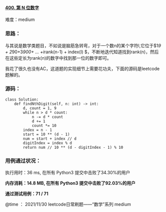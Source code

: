 #### [400. 第 N 位数字](https://leetcode-cn.com/problems/nth-digit/)

难度：medium

### **思路：**

​		与其说是数学类题目，不如说是脑筋急转弯，对于一个数n的某个字符l,它位于$1*9 + 2*90+3*900+ ... +i*rank(n-1) + index(l) $，不断地迭代知道找到rank(n)，然后在这些定长为rank(n)的数字中找到那一位的数字即可。

​		我花了很久也没有AC，这道题的实现细节上需要花功夫，下面的源码是leetcode题解的。

### **源码：**

```
class Solution:
    def findNthDigit(self, n: int) -> int:
        d, count = 1, 9
        while n > d * count:
            n -= d * count
            d += 1
            count *= 10
        index = n - 1
        start = 10 ** (d - 1)
        num = start + index // d
        digitIndex = index % d
        return num // 10 ** (d - digitIndex - 1) % 10
```



### **用例通过状况：**

执行用时：36 ms, 在所有 Python3 提交中击败了34.30%的用户

**内存消耗：14.8 MB, 在所有 Python3 提交中击败了92.03%的用户**

**通过测试用例：71 / 71**



@time ： 2021/11/30  leetcode日常刷题——“数学”系列  medium

